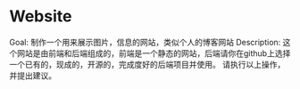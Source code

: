 # Website
Goal: 制作一个用来展示图片，信息的网站，类似个人的博客网站
Description: 这个网站是由前端和后端组成的，前端是一个静态的网站，后端请你在github上选择一个已有的，现成的，开源的，完成度好的后端项目并使用。
请执行以上操作，并提出建议。

